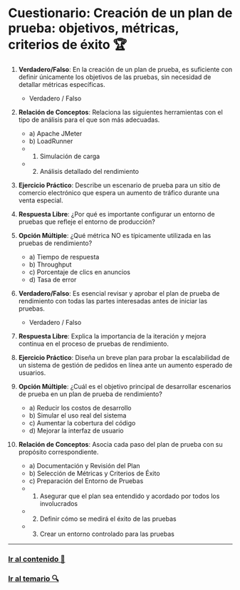 # Cuestionario: Creación de un plan de prueba: objetivos, métricas, criterios de éxito 🏆

1. **Verdadero/Falso**: En la creación de un plan de prueba, es suficiente con definir únicamente los objetivos de las pruebas, sin necesidad de detallar métricas específicas.
   - Verdadero / Falso

2. **Relación de Conceptos**: Relaciona las siguientes herramientas con el tipo de análisis para el que son más adecuadas.
   - a) Apache JMeter
   - b) LoadRunner
   - 1) Simulación de carga
   - 2) Análisis detallado del rendimiento

3. **Ejercicio Práctico**: Describe un escenario de prueba para un sitio de comercio electrónico que espera un aumento de tráfico durante una venta especial.

4. **Respuesta Libre**: ¿Por qué es importante configurar un entorno de pruebas que refleje el entorno de producción?

5. **Opción Múltiple**: ¿Qué métrica NO es típicamente utilizada en las pruebas de rendimiento?
   - a) Tiempo de respuesta
   - b) Throughput
   - c) Porcentaje de clics en anuncios
   - d) Tasa de error

6. **Verdadero/Falso**: Es esencial revisar y aprobar el plan de prueba de rendimiento con todas las partes interesadas antes de iniciar las pruebas.
   - Verdadero / Falso

7. **Respuesta Libre**: Explica la importancia de la iteración y mejora continua en el proceso de pruebas de rendimiento.

8. **Ejercicio Práctico**: Diseña un breve plan para probar la escalabilidad de un sistema de gestión de pedidos en línea ante un aumento esperado de usuarios.

9. **Opción Múltiple**: ¿Cuál es el objetivo principal de desarrollar escenarios de prueba en un plan de prueba de rendimiento?
   - a) Reducir los costos de desarrollo
   - b) Simular el uso real del sistema
   - c) Aumentar la cobertura del código
   - d) Mejorar la interfaz de usuario

10. **Relación de Conceptos**: Asocia cada paso del plan de prueba con su propósito correspondiente.
    - a) Documentación y Revisión del Plan
    - b) Selección de Métricas y Criterios de Éxito
    - c) Preparación del Entorno de Pruebas
    - 1) Asegurar que el plan sea entendido y acordado por todos los involucrados
    - 2) Definir cómo se medirá el éxito de las pruebas
    - 3) Crear un entorno controlado para las pruebas

---

### [Ir al contenido 📝](../../temario/03.planificacion_pruebas_de_rendimiento/creacion_plan_de_prueba.md)

### [Ir al temario 🔍](../../readme.md)